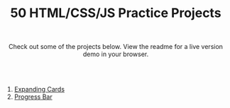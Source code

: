 <h1 align="center">50 HTML/CSS/JS Practice Projects</h1>
<br>
<p align="center">Check out some of the projects below. 
View the readme for a live version demo in your browser. </p>
<br>
<br>
<div style="display: inline-block; text-align: left;">
<ol>
<li><a href="https://github.com/JRBoland/js_practice_projects/tree/main/expanding-cards">Expanding Cards</a></li>
<li><a href="https://github.com/JRBoland/js_practice_projects/tree/main/js-progress-bar">Progress Bar</a></li>
</ol>
</div>

